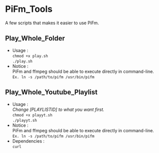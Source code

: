 # PiFm_Tools
A few scripts that makes it easier to use PiFm.
## Play_Whole_Folder
* Usage : <br>
`chmod +x play.sh` <br>
`./play.sh`
* Notice : <br> 
PiFm and ffmpeg should be able to execute directly in command-line. <br>
`Ex. ln -s /path/to/pifm /usr/bin/pifm` <br>

## Play_Whole_Youtube_Playlist
* Usage : <br>
*Change [PLAYLISTID] to what you want first.* <br>
`chmod +x playyt.sh` <br>
`./playyt.sh`
* Notice : <br> 
PiFm and ffmpeg should be able to execute directly in command-line. <br>
`Ex. ln -s /path/to/pifm /usr/bin/pifm` <br>
* Dependencies : <br>
`curl` <br>
